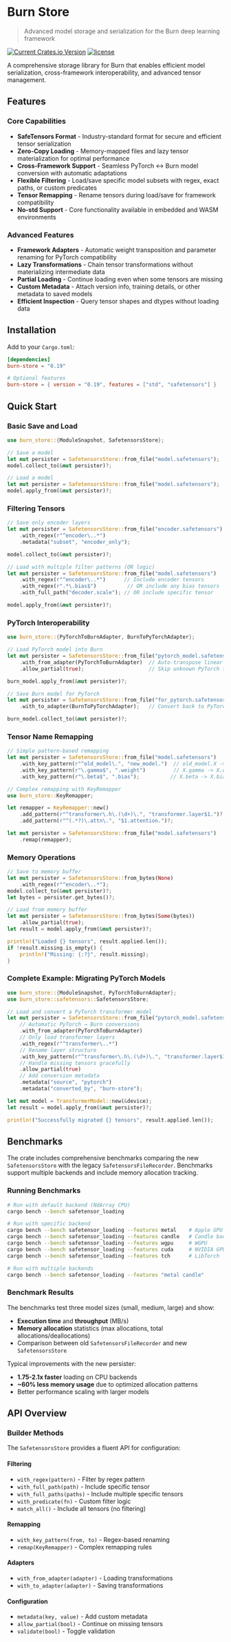 # Burn Store

> Advanced model storage and serialization for the Burn deep learning framework

[![Current Crates.io Version](https://img.shields.io/crates/v/burn-store.svg)](https://crates.io/crates/burn-store)
[![license](https://shields.io/badge/license-MIT%2FApache--2.0-blue)](https://github.com/Tracel-AI/burn/blob/main/LICENSE)

A comprehensive storage library for Burn that enables efficient model serialization, cross-framework
interoperability, and advanced tensor management.

## Features

### Core Capabilities

- **SafeTensors Format** - Industry-standard format for secure and efficient tensor serialization
- **Zero-Copy Loading** - Memory-mapped files and lazy tensor materialization for optimal
  performance
- **Cross-Framework Support** - Seamless PyTorch ↔ Burn model conversion with automatic adaptations
- **Flexible Filtering** - Load/save specific model subsets with regex, exact paths, or custom
  predicates
- **Tensor Remapping** - Rename tensors during load/save for framework compatibility
- **No-std Support** - Core functionality available in embedded and WASM environments

### Advanced Features

- **Framework Adapters** - Automatic weight transposition and parameter renaming for PyTorch
  compatibility
- **Lazy Transformations** - Chain tensor transformations without materializing intermediate data
- **Partial Loading** - Continue loading even when some tensors are missing
- **Custom Metadata** - Attach version info, training details, or other metadata to saved models
- **Efficient Inspection** - Query tensor shapes and dtypes without loading data

## Installation

Add to your `Cargo.toml`:

```toml
[dependencies]
burn-store = "0.19"

# Optional features
burn-store = { version = "0.19", features = ["std", "safetensors"] }
```

## Quick Start

### Basic Save and Load

```rust
use burn_store::{ModuleSnapshot, SafetensorsStore};

// Save a model
let mut persister = SafetensorsStore::from_file("model.safetensors");
model.collect_to(&mut persister)?;

// Load a model
let mut persister = SafetensorsStore::from_file("model.safetensors");
model.apply_from(&mut persister)?;
```

### Filtering Tensors

```rust
// Save only encoder layers
let mut persister = SafetensorsStore::from_file("encoder.safetensors")
    .with_regex(r"^encoder\..*")
    .metadata("subset", "encoder_only");

model.collect_to(&mut persister)?;

// Load with multiple filter patterns (OR logic)
let mut persister = SafetensorsStore::from_file("model.safetensors")
    .with_regex(r"^encoder\..*")      // Include encoder tensors
    .with_regex(r".*\.bias$")          // OR include any bias tensors
    .with_full_path("decoder.scale"); // OR include specific tensor

model.apply_from(&mut persister)?;
```

### PyTorch Interoperability

```rust
use burn_store::{PyTorchToBurnAdapter, BurnToPyTorchAdapter};

// Load PyTorch model into Burn
let mut persister = SafetensorsStore::from_file("pytorch_model.safetensors")
    .with_from_adapter(PyTorchToBurnAdapter)  // Auto-transpose linear weights
    .allow_partial(true);                     // Skip unknown PyTorch tensors

burn_model.apply_from(&mut persister)?;

// Save Burn model for PyTorch
let mut persister = SafetensorsStore::from_file("for_pytorch.safetensors")
    .with_to_adapter(BurnToPyTorchAdapter);   // Convert back to PyTorch format

burn_model.collect_to(&mut persister)?;
```

### Tensor Name Remapping

```rust
// Simple pattern-based remapping
let mut persister = SafetensorsStore::from_file("model.safetensors")
    .with_key_pattern(r"^old_model\.", "new_model.")  // old_model.X -> new_model.X
    .with_key_pattern(r"\.gamma$", ".weight")         // X.gamma -> X.weight
    .with_key_pattern(r"\.beta$", ".bias");          // X.beta -> X.bias

// Complex remapping with KeyRemapper
use burn_store::KeyRemapper;

let remapper = KeyRemapper::new()
    .add_pattern(r"^transformer\.h\.(\d+)\.", "transformer.layer$1.")?  // h.0 -> layer0
    .add_pattern(r"^(.*?)\.attn\.", "$1.attention.")?;                  // attn -> attention

let mut persister = SafetensorsStore::from_file("model.safetensors")
    .remap(remapper);
```

### Memory Operations

```rust
// Save to memory buffer
let mut persister = SafetensorsStore::from_bytes(None)
    .with_regex(r"^encoder\..*");
model.collect_to(&mut persister)?;
let bytes = persister.get_bytes()?;

// Load from memory buffer
let mut persister = SafetensorsStore::from_bytes(Some(bytes))
    .allow_partial(true);
let result = model.apply_from(&mut persister)?;

println!("Loaded {} tensors", result.applied.len());
if !result.missing.is_empty() {
    println!("Missing: {:?}", result.missing);
}
```

### Complete Example: Migrating PyTorch Models

```rust
use burn_store::{ModuleSnapshot, PyTorchToBurnAdapter};
use burn_store::safetensors::SafetensorsStore;

// Load and convert a PyTorch transformer model
let mut persister = SafetensorsStore::from_file("pytorch_model.safetensors")
    // Automatic PyTorch → Burn conversions
    .with_from_adapter(PyTorchToBurnAdapter)
    // Only load transformer layers
    .with_regex(r"^transformer\..*")
    // Rename layer structure
    .with_key_pattern(r"^transformer\.h\.(\d+)\.", "transformer.layer$1.")
    // Handle missing tensors gracefully
    .allow_partial(true)
    // Add conversion metadata
    .metadata("source", "pytorch")
    .metadata("converted_by", "burn-store");

let mut model = TransformerModel::new(&device);
let result = model.apply_from(&mut persister)?;

println!("Successfully migrated {} tensors", result.applied.len());
```

## Benchmarks

The crate includes comprehensive benchmarks comparing the new `SafetensorsStore` with the legacy
`SafetensorsFileRecorder`. Benchmarks support multiple backends and include memory allocation
tracking.

### Running Benchmarks

```bash
# Run with default backend (NdArray CPU)
cargo bench --bench safetensor_loading

# Run with specific backend
cargo bench --bench safetensor_loading --features metal    # Apple GPU
cargo bench --bench safetensor_loading --features candle   # Candle backend
cargo bench --bench safetensor_loading --features wgpu     # WGPU
cargo bench --bench safetensor_loading --features cuda     # NVIDIA GPU
cargo bench --bench safetensor_loading --features tch      # LibTorch

# Run with multiple backends
cargo bench --bench safetensor_loading --features "metal candle"
```

### Benchmark Results

The benchmarks test three model sizes (small, medium, large) and show:

- **Execution time** and **throughput** (MB/s)
- **Memory allocation** statistics (max allocations, total allocations/deallocations)
- Comparison between old `SafetensorsFileRecorder` and new `SafetensorsStore`

Typical improvements with the new persister:

- **1.75-2.1x faster** loading on CPU backends
- **~60% less memory usage** due to optimized allocation patterns
- Better performance scaling with larger models

## API Overview

### Builder Methods

The `SafetensorsStore` provides a fluent API for configuration:

#### Filtering

- `with_regex(pattern)` - Filter by regex pattern
- `with_full_path(path)` - Include specific tensor
- `with_full_paths(paths)` - Include multiple specific tensors
- `with_predicate(fn)` - Custom filter logic
- `match_all()` - Include all tensors (no filtering)

#### Remapping

- `with_key_pattern(from, to)` - Regex-based renaming
- `remap(KeyRemapper)` - Complex remapping rules

#### Adapters

- `with_from_adapter(adapter)` - Loading transformations
- `with_to_adapter(adapter)` - Saving transformations

#### Configuration

- `metadata(key, value)` - Add custom metadata
- `allow_partial(bool)` - Continue on missing tensors
- `validate(bool)` - Toggle validation
